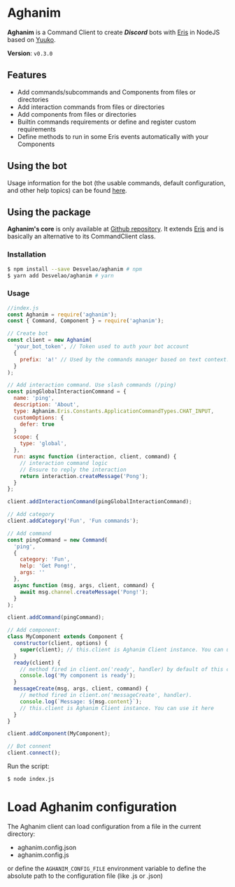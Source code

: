 # Aghanim

**Aghanim** is a Command Client to create **_Discord_** bots with [Eris](https://github.com/abalabahaha/eris) in NodeJS based on [Yuuko](https://geo1088.github.io/yuuko).

**Version**: `v0.3.0`

## Features

- Add commands/subcommands and Components from files or directories
- Add interaction commands from files or directories
- Add components from files or directories
- Builtin commands requirements or define and register custom requirements
- Define methods to run in some Eris events automatically with your Components

## Using the bot

Usage information for the bot (the usable commands, default configuration, and other help topics) can be found [here](https://desvelao.github.io/aghanim/).

## Using the package

**Aghanim's core** is only available at [Github repository](https://github.com/Desvelao/aghanim). It extends [Eris](https://github.com/abalabahaha/eris) and is basically an alternative to its CommandClient class.

### Installation

```bash
$ npm install --save Desvelao/aghanim # npm
$ yarn add Desvelao/aghanim # yarn
```

### Usage

```js
//index.js
const Aghanim = require('aghanim');
const { Command, Component } = require('aghanim');

// Create bot
const client = new Aghanim(
  'your_bot_token', // Token used to auth your bot account
  {
    prefix: 'a!' // Used by the commands manager based on text context. Use the interaction commands are the new way to interact
  }
);

// Add interaction command. Use slash commands (/ping)
const pingGlobalInteractionCommand = {
  name: 'ping',
  description: 'About',
  type: Aghanim.Eris.Constants.ApplicationCommandTypes.CHAT_INPUT,
  customOptions: {
    defer: true
  }
  scope: {
    type: 'global',
  },
  run: async function (interaction, client, command) {
    // interaction command logic
    // Ensure to reply the interaction
    return interaction.createMessage('Pong');
  }
};

client.addInteractionCommand(pingGlobalInteractionCommand);

// Add category
client.addCategory('Fun', 'Fun commands');

// Add command
const pingCommand = new Command(
  'ping',
  {
    category: 'Fun',
    help: 'Get Pong!',
    args: ''
  },
  async function (msg, args, client, command) {
    await msg.channel.createMessage('Pong!');
  }
);

client.addCommand(pingCommand);

// Add component:
class MyComponent extends Component {
  constructor(client, options) {
    super(client); // this.client is Aghanim Client instance. You can use in other methods
  }
  ready(client) {
    // method fired in client.on('ready', handler) by default of this component. Each component can add handlers for events.
    console.log('My component is ready');
  }
  messageCreate(msg, args, client, command) {
    // method fired in client.on('messageCreate', handler).
    console.log(`Message: ${msg.content}`);
    // this.client is Aghanim Client instance. You can use it here
  }
}

client.addComponent(MyComponent);

// Bot connent
client.connect();
```

Run the script:

```bash
$ node index.js
```

# Load Aghanim configuration

The Aghanim client can load configuration from a file in the current directory:

- aghanim.config.json
- aghanim.config.js

or define the `AGHANIM_CONFIG_FILE` environment variable to define the absolute path to the configuration file (like .js or .json)
